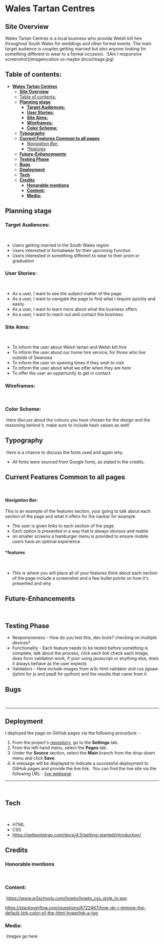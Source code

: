 # **Wales Tartan Centres**

## **Site Overview**

Wales Tartan Centres is a local business who provide Welsh kilt hire throughout South Wales for weddings and other formal events. The main target audience is couples getting married but also anyone looking for something different to wear to a formal occasion.
​
![Am I responsive screenshot](imagelocation so maybe docs/image.jpg)
​

## Table of contents:

- [**Wales Tartan Centres**](#wales-tartan-centres)
  - [**Site Overview**](#site-overview)
  - [Table of contents:](#table-of-contents)
  - [**Planning stage**](#planning-stage)
    - [**Target Audiences:**](#target-audiences)
    - [**User Stories:**](#user-stories)
    - [**Site Aims:**](#site-aims)
    - [**Wireframes:**](#wireframes)
    - [**Color Scheme:**](#color-scheme)
  - [**Typography**](#typography)
  - [**Current Features Common to all pages**](#current-features-common-to-all-pages)
    - [_Navigation Bar:_](#navigation-bar)
    - [\*features](#features)
  - [**Future-Enhancements**](#future-enhancements)
  - [**Testing Phase**](#testing-phase)
  - [**Bugs**](#bugs)
  - [**Deployment**](#deployment)
  - [**Tech**](#tech)
  - [**Credits**](#credits)
    - [**Honorable mentions**](#honorable-mentions)
    - [**Content:**](#content)
    - [**Media:**](#media)

## **Planning stage**

### **Target Audiences:**

​

- Users getting married in the South Wales region
- Users interested in formalwear for their upcoming function
- Users interested in something different to wear to their prom or graduation
  ​

### **User Stories:**

​

- As a user, I want to see the subject matter of the page.
- As a user, I want to navigate the page to find what I require quickly and easily.
- As a user, I want to learn more about what the business offers
- As a user, I want to reach out and contact the business
  ​

### **Site Aims:**

​

- To inform the user about Welsh tartan and Welsh kilt hire
- To inform the user about our home hire service, for those who live outside of Swansea
- To inform the user on opening times if they wish to visit
- To inform the user about what we offer when they are here
- To offer the user an oppertunity to get in contact
  ​
  ​

### **Wireframes:**

​

### **Color Scheme:**

​
Here discuss about the colours you have chosen for the design and the reasoning behind it, make sure to include hash values as well!
​

## **Typography**

​
Here is a chance to discuss the fonts used and again why.
​

- All fonts were sourced from Google fonts, as stated in the credits.
  ​

## **Current Features Common to all pages**

​

#### _Navigation Bar:_

This is an example of the features section, your going to talk about each section of the page and what it offers for the navbar for example
​

- The user is given links to each section of the page
- Each option is presented in a way that is always obvious and reable
- on smaller screens a hamburger menu is provided to ensure mobile users have an optimal experience
  ​

#### \*features

​

- This is where you will place all of your features think about each section of the page include a screenshot and a few bullet points on how it's presented and why
  ​

## **Future-Enhancements**

​

## **Testing Phase**

- Responsiveness - How do you test this, dev tools? checking on multiple devices?
  ​
- Functionality - Each feature needs to be tested before something is complete, talk about the process, click each link check each image, does form validation work, if your using javascript or anything else, does it always behave as the user expects
  ​
- Validators - Here include images from w3c html validator and css jigsaw (jshint for js and pep8 for python) and the results that came from it
  ​
  ​

## **Bugs**

​

---

## **Deployment**

I deployed the page on GitHub pages via the following procedure: -
​

1. From the project's [repository](pageurl), go to the **Settings** tab.
2. From the left-hand menu, select the **Pages** tab.
3. Under the **Source** section, select the **Main** branch from the drop-down menu and click **Save**.
4. A message will be displayed to indicate a successful deployment to GitHub pages and provide the live link.
   ​
   You can find the live site via the following URL - [live webpage](https://yoururlhere)

---

​

## **Tech**

​

- HTML
- CSS
- <https://getbootstrap.com/docs/4.5/getting-started/introduction/>
  ​

## **Credits**

### **Honorable mentions**

​

### **Content:**

​
https://www.w3schools.com/howto/howto_css_style_hr.asp

https://stackoverflow.com/questions/6722467/how-do-i-remove-the-default-link-color-of-the-html-hyperlink-a-tag

### **Media:**

​
Images go here
